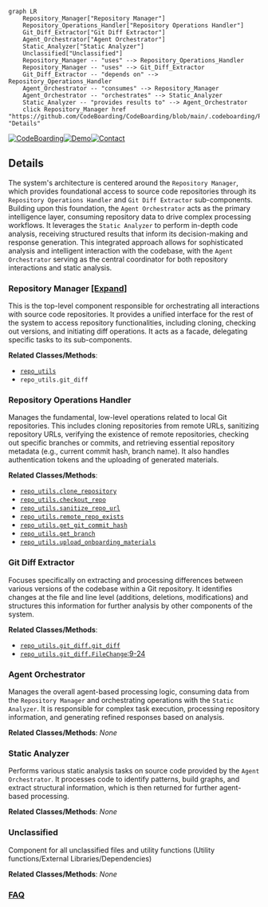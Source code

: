 ```mermaid
graph LR
    Repository_Manager["Repository Manager"]
    Repository_Operations_Handler["Repository Operations Handler"]
    Git_Diff_Extractor["Git Diff Extractor"]
    Agent_Orchestrator["Agent Orchestrator"]
    Static_Analyzer["Static Analyzer"]
    Unclassified["Unclassified"]
    Repository_Manager -- "uses" --> Repository_Operations_Handler
    Repository_Manager -- "uses" --> Git_Diff_Extractor
    Git_Diff_Extractor -- "depends on" --> Repository_Operations_Handler
    Agent_Orchestrator -- "consumes" --> Repository_Manager
    Agent_Orchestrator -- "orchestrates" --> Static_Analyzer
    Static_Analyzer -- "provides results to" --> Agent_Orchestrator
    click Repository_Manager href "https://github.com/CodeBoarding/CodeBoarding/blob/main/.codeboarding/Repository_Manager.md" "Details"
```

[![CodeBoarding](https://img.shields.io/badge/Generated%20by-CodeBoarding-9cf?style=flat-square)](https://github.com/CodeBoarding/CodeBoarding)[![Demo](https://img.shields.io/badge/Try%20our-Demo-blue?style=flat-square)](https://www.codeboarding.org/diagrams)[![Contact](https://img.shields.io/badge/Contact%20us%20-%20contact@codeboarding.org-lightgrey?style=flat-square)](mailto:contact@codeboarding.org)

## Details

The system's architecture is centered around the `Repository Manager`, which provides foundational access to source code repositories through its `Repository Operations Handler` and `Git Diff Extractor` sub-components. Building upon this foundation, the `Agent Orchestrator` acts as the primary intelligence layer, consuming repository data to drive complex processing workflows. It leverages the `Static Analyzer` to perform in-depth code analysis, receiving structured results that inform its decision-making and response generation. This integrated approach allows for sophisticated analysis and intelligent interaction with the codebase, with the `Agent Orchestrator` serving as the central coordinator for both repository interactions and static analysis.

### Repository Manager [[Expand]](./Repository_Manager.md)
This is the top-level component responsible for orchestrating all interactions with source code repositories. It provides a unified interface for the rest of the system to access repository functionalities, including cloning, checking out versions, and initiating diff operations. It acts as a facade, delegating specific tasks to its sub-components.


**Related Classes/Methods**:

- <a href="https://github.com/CodeBoarding/CodeBoarding/blob/main/repo_utils" target="_blank" rel="noopener noreferrer">`repo_utils`</a>
- `repo_utils.git_diff`


### Repository Operations Handler
Manages the fundamental, low-level operations related to local Git repositories. This includes cloning repositories from remote URLs, sanitizing repository URLs, verifying the existence of remote repositories, checking out specific branches or commits, and retrieving essential repository metadata (e.g., current commit hash, branch name). It also handles authentication tokens and the uploading of generated materials.


**Related Classes/Methods**:

- <a href="https://github.com/CodeBoarding/CodeBoarding/blob/main/repo_utils/__init__.py" target="_blank" rel="noopener noreferrer">`repo_utils.clone_repository`</a>
- <a href="https://github.com/CodeBoarding/CodeBoarding/blob/main/repo_utils/__init__.py" target="_blank" rel="noopener noreferrer">`repo_utils.checkout_repo`</a>
- <a href="https://github.com/CodeBoarding/CodeBoarding/blob/main/repo_utils/__init__.py" target="_blank" rel="noopener noreferrer">`repo_utils.sanitize_repo_url`</a>
- <a href="https://github.com/CodeBoarding/CodeBoarding/blob/main/repo_utils/__init__.py" target="_blank" rel="noopener noreferrer">`repo_utils.remote_repo_exists`</a>
- <a href="https://github.com/CodeBoarding/CodeBoarding/blob/main/repo_utils/__init__.py" target="_blank" rel="noopener noreferrer">`repo_utils.get_git_commit_hash`</a>
- <a href="https://github.com/CodeBoarding/CodeBoarding/blob/main/repo_utils/__init__.py" target="_blank" rel="noopener noreferrer">`repo_utils.get_branch`</a>
- <a href="https://github.com/CodeBoarding/CodeBoarding/blob/main/repo_utils/__init__.py" target="_blank" rel="noopener noreferrer">`repo_utils.upload_onboarding_materials`</a>


### Git Diff Extractor
Focuses specifically on extracting and processing differences between various versions of the codebase within a Git repository. It identifies changes at the file and line level (additions, deletions, modifications) and structures this information for further analysis by other components of the system.


**Related Classes/Methods**:

- <a href="https://github.com/CodeBoarding/CodeBoarding/blob/main/repo_utils/git_diff.py" target="_blank" rel="noopener noreferrer">`repo_utils.git_diff.git_diff`</a>
- <a href="https://github.com/CodeBoarding/CodeBoarding/blob/main/repo_utils/git_diff.py#L9-L24" target="_blank" rel="noopener noreferrer">`repo_utils.git_diff.FileChange`:9-24</a>


### Agent Orchestrator
Manages the overall agent-based processing logic, consuming data from the `Repository Manager` and orchestrating operations with the `Static Analyzer`. It is responsible for complex task execution, processing repository information, and generating refined responses based on analysis.


**Related Classes/Methods**: _None_

### Static Analyzer
Performs various static analysis tasks on source code provided by the `Agent Orchestrator`. It processes code to identify patterns, build graphs, and extract structural information, which is then returned for further agent-based processing.


**Related Classes/Methods**: _None_

### Unclassified
Component for all unclassified files and utility functions (Utility functions/External Libraries/Dependencies)


**Related Classes/Methods**: _None_



### [FAQ](https://github.com/CodeBoarding/GeneratedOnBoardings/tree/main?tab=readme-ov-file#faq)
